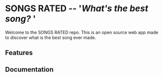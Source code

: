 # SONGS RATED -- '<i>What's the best song?</i> '

Welcome to the SONGS RATED repo. This is an open source web app made to discover what is the best song ever made.

## Features

## Documentation
